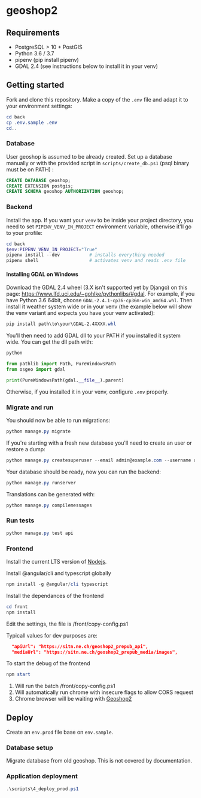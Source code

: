 # geoshop2

## Requirements

* PostgreSQL > 10 + PostGIS
* Python 3.6 / 3.7
* pipenv (pip install pipenv)
* GDAL 2.4 (see instructions below to install it in your venv)

## Getting started


Fork and clone this repository. Make a copy of the `.env` file and adapt it to your environment settings:

```powershell
cd back
cp .env.sample .env
cd..
```

### Database

User geoshop is assumed to be already created. Set up a database manually or with the provided script in `scripts/create_db.ps1` (psql binary must be on PATH) :

```sql
CREATE DATABASE geoshop;
CREATE EXTENSION postgis;
CREATE SCHEMA geoshop AUTHORIZATION geoshop;
```

### Backend

Install the app. If you want your `venv` to be inside your project directory, you need to set `PIPENV_VENV_IN_PROJECT` environment variable, otherwise it'll go to your profile:

```powershell
cd back
$env:PIPENV_VENV_IN_PROJECT="True"
pipenv install --dev           # installs everything needed
pipenv shell                   # activates venv and reads .env file
```

#### Installing GDAL on Windows
Download the GDAL 2.4 wheel (3.X isn't supported yet by Django) on this page: https://www.lfd.uci.edu/~gohlke/pythonlibs/#gdal. For example, if you have Python 3.6 64bit, choose `GDAL‑2.4.1‑cp36‑cp36m‑win_amd64.whl`.
Then install it weather system wide or in your venv (the example below will show the venv variant and expects you have your venv activated):

```powershell
pip install path\to\your\GDAL-2.4XXXX.whl
```

You'll then need to add GDAL dll to your PATH if you installed it system wide. You can get the dll path with:

```python
python

from pathlib import Path, PureWindowsPath
from osgeo import gdal

print(PureWindowsPath(gdal.__file__).parent)
```

Otherwise, if you installed it in your venv, configure `.env` properly.

### Migrate and run

You should now be able to run migrations:

```powershell
python manage.py migrate
```

If you're starting with a fresh new database you'll need to create an user or restore a dump:

```powershell
python manage.py createsuperuser --email admin@example.com --username admin
```

Your database should be ready, now you can run the backend:

```powershell
python manage.py runserver
```

Translations can be generated with:

```powershell
python manage.py compilemessages
```

### Run tests

```powershell
python manage.py test api
```

### Frontend

Install the current LTS version of [Nodejs](https://nodejs.org/en/).

Install @angular/cli and typescript globally

```powershell
npm install -g @angular/cli typescript
```

Install the dependances of the frontend

```powershell
cd front
npm install
```

Edit the settings, the file is /front/copy-config.ps1

Typicall values for dev purposes are:

```json
  "apiUrl": "https://sitn.ne.ch/geoshop2_prepub_api",
  "mediaUrl": "https://sitn.ne.ch/geoshop2_prepub_media/images",
```

To start the debug of the frontend

```powershell
npm start
```

1. Will run the batch /front/copy-config.ps1
2. Will automatically run chrome with insecure flags to allow CORS request
3. Chrome browser will be waiting with [Geoshop2](http://localhost:4200)

## Deploy

Create an `env.prod` file base on `env.sample`.

### Database setup

Migrate database from old geoshop. This is not covered by documentation.

### Application deployment

```powershell
.\scripts\4_deploy_prod.ps1
```

